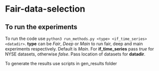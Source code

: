 # Fair-data-selection

## To run the experiments

To run the code use `python3 run_methods.py <type> <if_time_series> <datadir>`. **type** can be *Fair*, *Deep* or *Main* to run fair, deep and main experiments respectively. Default is *Main*.
For **if_time_series** pass *true* for NYSE datasets, otherwise *false*. Pass location of datasets for **datadir**.

To generate the results use scripts in gen_results folder